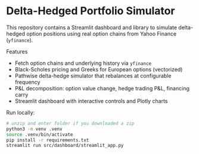 # Delta-Hedged Portfolio Simulator

This repository contains a Streamlit dashboard and library to simulate delta-hedged option positions using real option chains from Yahoo Finance (`yfinance`).

Features
- Fetch option chains and underlying history via `yfinance`
- Black-Scholes pricing and Greeks for European options (vectorized)
- Pathwise delta-hedge simulator that rebalances at configurable frequency
- P&L decomposition: option value change, hedge trading P&L, financing carry
- Streamlit dashboard with interactive controls and Plotly charts

Run locally:
```bash
# unzip and enter folder if you downloaded a zip
python3 -m venv .venv
source .venv/bin/activate
pip install -r requirements.txt
streamlit run src/dashboard/streamlit_app.py
